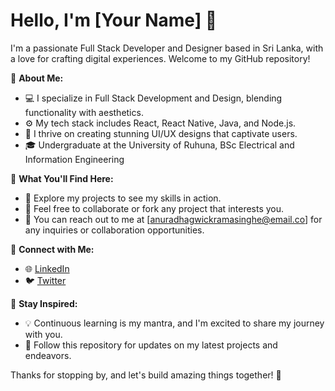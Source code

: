 # Hello, I'm [Your Name] 👋

I'm a passionate Full Stack Developer and Designer based in Sri Lanka, with a love for crafting digital experiences. Welcome to my GitHub repository!

🚀 **About Me:**
- 💻 I specialize in Full Stack Development and Design, blending functionality with aesthetics.
- ⚙️ My tech stack includes React, React Native, Java, and Node.js.
- 🎨 I thrive on creating stunning UI/UX designs that captivate users.
- 🎓 Undergraduate at the University of Ruhuna, BSc Electrical and Information Engineering

🌟 **What You'll Find Here:**
- 📁 Explore my projects to see my skills in action.
- 🤝 Feel free to collaborate or fork any project that interests you.
- 📩 You can reach out to me at [anuradhagwickramasinghe@email.co] for any inquiries or collaboration opportunities.

🔗 **Connect with Me:**
- 🌐 [LinkedIn](www.linkedin.com/in/wickx)
- 🐦 [Twitter](https://twitter.com/yourtwitter)

📖 **Stay Inspired:**
- 💡 Continuous learning is my mantra, and I'm excited to share my journey with you.
- 🔔 Follow this repository for updates on my latest projects and endeavors.

Thanks for stopping by, and let's build amazing things together! 🌟
